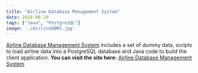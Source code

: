 ```yaml
---
title: "Airline Database Management System"
date: 2018-06-10
tags: ["Java", "PostgreSQL"]
image: './AirlineDBMS.jpg'
---
```


[Airline Database Management System] includes a set of dummy data, scripts to
 load airline data into a PostgreSQL database and Java code to build the client
  application. **You can visit the
  site here:**
[Airline Database Management System]

<!--- reference links --->
[Airline Database Management System]: <https://github.com/RBoshae/AirlineDatabase>
